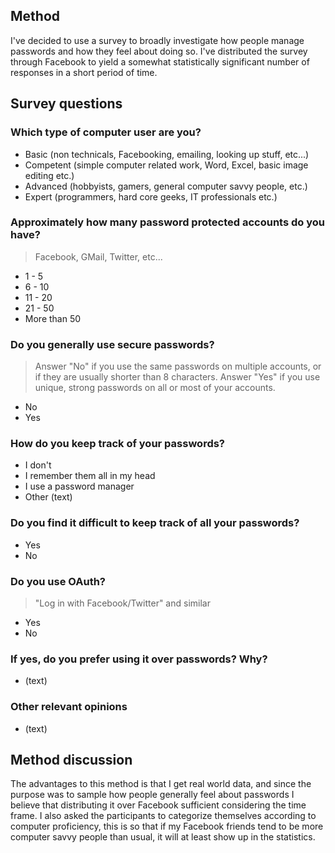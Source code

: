 ## Method

I've decided to use a survey to broadly investigate how people manage passwords and how they feel
about doing so. I've distributed the survey through Facebook to yield a somewhat statistically
significant number of responses in a short period of time.

## Survey questions

### Which type of computer user are you?

- Basic (non technicals, Facebooking, emailing, looking up stuff, etc...)
- Competent (simple computer related work, Word, Excel, basic image editing etc.)
- Advanced (hobbyists, gamers, general computer savvy people, etc.)
- Expert (programmers, hard core geeks, IT professionals etc.)

### Approximately how many password protected accounts do you have?

> Facebook, GMail, Twitter, etc...

- 1 - 5
- 6 - 10
- 11 - 20
- 21 - 50
- More than 50

### Do you generally use secure passwords?

> Answer "No" if you use the same passwords on multiple accounts, or if they are usually
> shorter than 8 characters. Answer "Yes" if you use unique, strong passwords on all or most of
> your accounts.

- No
- Yes

### How do you keep track of your passwords?

- I don't
- I remember them all in my head
- I use a password manager
- Other (text)

### Do you find it difficult to keep track of all your passwords?

- Yes
- No

### Do you use OAuth?

> "Log in with Facebook/Twitter" and similar

- Yes
- No

### If yes, do you prefer using it over passwords? Why?

- (text)

### Other relevant opinions

- (text)

## Method discussion

The advantages to this method is that I get real world data, and since the purpose was to sample how
people generally feel about passwords I believe that distributing it over Facebook sufficient
considering the time frame. I also asked the participants to categorize themselves according to
computer proficiency, this is so that if my Facebook friends tend to be more computer savvy people
than usual, it will at least show up in the statistics.
